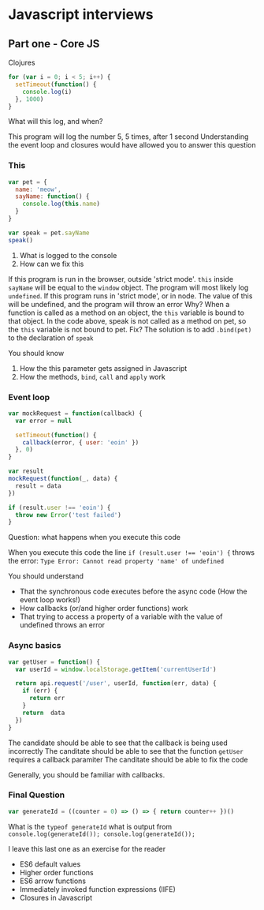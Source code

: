 # Javascript interviews

## Part one - Core JS

Clojures
```js
for (var i = 0; i < 5; i++) {
  setTimeout(function() {
    console.log(i)
  }, 1000)
}
```

What will this log, and when?

This program will log the number 5, 5 times, after 1 second
Understanding the event loop and closures would have allowed you to answer this question

### This
```js
var pet = {
  name: 'meow',
  sayName: function() {
    console.log(this.name)
  }
}

var speak = pet.sayName
speak()
```

  1. What is logged to the console
  2. How can we fix this

If this program is run in the browser, outside 'strict mode'. `this` inside `sayName` will be equal to the `window` object. The program will most likely log `undefined`.
If this program runs in 'strict mode', or in node. The value of this will be undefined, and the program will throw an error
Why?
When a function is called as a method on an object, the `this` variable is bound to that object. In the code above, speak is not called as a method on pet, so the `this` variable is not bound to pet.
Fix?
The solution is to add `.bind(pet)` to the declaration of `speak`

You should know
  1. How the this parameter gets assigned in Javascript
  2. How the methods, `bind`, `call` and `apply` work

### Event loop
```js
var mockRequest = function(callback) {
  var error = null

  setTimeout(function() {
    callback(error, { user: 'eoin' })
  }, 0)
}

var result
mockRequest(function(_, data) {
  result = data
})

if (result.user !== 'eoin') {
  throw new Error('test failed')
}
```
Question: what happens when you execute this code

When you execute this code the line `if (result.user !== 'eoin') {` throws the error: `Type Error: Cannot read property 'name' of undefined`

You should understand
  * That the synchronous code executes before the async code (How the event loop works!)
  * How callbacks (or/and higher order functions) work
  * That trying to access a property of a variable with the value of undefined throws an error


### Async basics

```js
var getUser = function() {
  var userId = window.localStorage.getItem('currentUserId')

  return api.request('/user', userId, function(err, data) {
    if (err) {
      return err
    }
    return  data
  })
}
```

The candidate should be able to see that the callback is being used incorrectly
The canditate should be able to see that the function `getUser` requires a callback paramiter
The canditate should be able to fix the code

Generally, you should be familiar with callbacks.

### Final Question
```js
var generateId = ((counter = 0) => () => { return counter++ })()
```

What is the `typeof generateId`
what is output from `console.log(generateId()); console.log(generateId());`

I leave this last one as an exercise for the reader
  * ES6 default values
  * Higher order functions
  * ES6 arrow functions
  * Immediately invoked function expressions (IIFE)
  * Closures in Javascript
